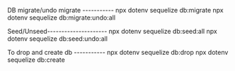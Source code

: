 
DB migrate/undo migrate -----------
npx dotenv sequelize db:migrate
npx dotenv sequelize db:migrate:undo:all


Seed/Unseed---------------------
npx dotenv sequelize db:seed:all
npx dotenv sequelize db:seed:undo:all


To drop and create db -----------
npx dotenv sequelize db:drop
npx dotenv sequelize db:create

